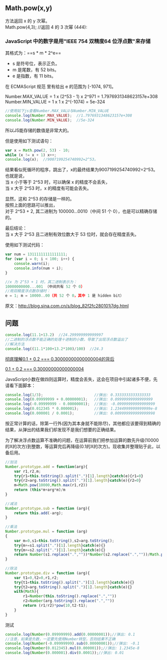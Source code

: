 
## Math.pow(x,y) 
方法返回 x 的 y 次幂。  
Math.pow(4,3); //返回 4 的 3 次幂 (4*4*4):

### JavaScript 中的数字是用"IEEE 754 双精度64 位浮点数"来存储 
其格式为：==s * m * 2^e==

- s 是符号位，表示正负。 
- m 是尾数，有 52 bits。
- e 是指数，有 11 bits。

在 ECMAScript 规范 里有给出 e 的范围为 [-1074, 971]。

Number.MAX_VALUE = 1 x (2^53 - 1) x 2^971 = 1.7976931348623157e+308  
Number.MIN_VALUE = 1 x 1 x 2^(-1074) = 5e-324


```js
//使用如下js查看Number.MAX_VALU与Number.MIN_VALUE
console.log(Number.MAX_VALUE);  //1.7976931348623157e+308
console.log(Number.MIN_VALUE);  //5e-324
```

所以JS能存储的数值是非常大的。

但是使用如下测试语句：

```js
var x = Math.pow(2, 53) - 10;
while (x != x + 1) x++;
console.log(x);  //9007199254740992=2^53。
```


结果看似死循环的程序，跳出了，x的最终结果为9007199254740992=2^53。  
也就是说，  
当 x 小于等于 2^53 时，可以确保 x 的精度不会丢失，  
当 x 大于 2^53 时，x 的精度有可能会丢失。  

显然，这和 2^53 的存储是一样的。  
按照上面的思路可以推出，  
对于 2^53 + 2, 其二进制为 100000…0010（中间 51 个 0），也是可以精确存储的。  

最后结论：  
当 x 大于 2^53 且二进制有效位数大于 53 位时，就会存在精度丢失。  


使用如下测试代码：

```js
var num = 13111111111111111;
for (var i = 0; i < 100; i++) {
    console.warn(i);
    console.info(num + i);
}
```


```js
//x 为 2^53 + 1 时，其二进制表示为：
10000000000...001 （中间共有 52 个 0）
//用双精度浮点数存储时：
e = 1; m = 10000..00（共 52 个 0，其中 1 是 hidden bit）
```

原文：http://blog.sina.com.cn/s/blog_82f2fc280101j7dg.html

## 问题
```js
console.log(11.1+13.2)  //24.299999999999997
//二进制的浮点数不能正确的处理十进制的小数，导致了出现浮点数溢出了
//解决方法
console.log((11.1*100+13.2*100)/100)  //24.3
```
[彻底理解0.1 + 0.2 === 0.30000000000000004的背后](http://demon.tw/copy-paste/javascript-precision.html)

[0.1 + 0.2 === 0.30000000000000004](http://0.30000000000000004.com/)

JavaScript小数在做四则运算时，精度会丢失，这会在项目中引起诸多不便，先请看下面脚本：


```js
console.log(1/3);                       //弹出: 0.3333333333333333   
console.log(0.09999999 + 0.00000001);   //弹出: 0.09999999999999999    
console.log(-0.09999999 - 0.00000001);  //弹出: -0.09999999999999999   
console.log(0.012345 * 0.000001);       //弹出: 1.2344999999999999e-8   
console.log(0.000001 / 0.0001);         //弹出: 0.009999999999999998
```
按正常计算的话，除第一行外(因为其本身就不能除尽)，其他都应该要得到精确的结果，从弹出的结果我们却发现不是我们想要的正确结果。

为了解决浮点数运算不准确的问题，在运算前我们把参加运算的数先升级(10000的X的次方)到整数，等运算完后再降级(0.1的X的次方)。现收集并整理贴于此，以备后用。



```js
//加法   
Number.prototype.add = function(arg){   
    var r1,r2,m;   
    try{r1=this.toString().split(".")[1].length}catch(e){r1=0}   
    try{r2=arg.toString().split(".")[1].length}catch(e){r2=0}   
    m=Math.pow(10000,Math.max(r1,r2))   
    return (this*m+arg*m)/m   
}   
 
//减法   
Number.prototype.sub = function (arg){   
    return this.add(-arg);   
}   
 
//乘法   
Number.prototype.mul = function (arg)   
{   
    var m=0,s1=this.toString(),s2=arg.toString();   
    try{m+=s1.split(".")[1].length}catch(e){}   
    try{m+=s2.split(".")[1].length}catch(e){}   
    return Number(s1.replace(".",""))*Number(s2.replace(".",""))/Math.pow(10,m)   
}   
 
//除法   
Number.prototype.div = function (arg){   
    var t1=0,t2=0,r1,r2;   
    try{t1=this.toString().split(".")[1].length}catch(e){}   
    try{t2=arg.toString().split(".")[1].length}catch(e){}   
    with(Math){   
        r1=Number(this.toString().replace(".",""))   
        r2=Number(arg.toString().replace(".",""))   
        return (r1/r2)*pow(10,t2-t1);   
    }   
}
```
测试

```js
console.log(Number(0.09999999).add(0.00000001));//弹出: 0.1   
//注意，如果是负数，一定要先使用Number转型，否则结果不正确   
console.log(Number(-0.09999999).sub(0.00000001));//弹出: -0.1   
console.log(Number(0.012345).mul(0.000001));//弹出: 1.2345e-8   
console.log(Number(0.000001).div(0.0001));//弹出: 0.01
```
